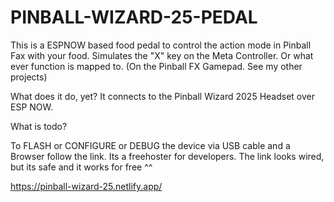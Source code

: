 # PINBALL-WIZARD-25-PEDAL
This is a ESPNOW based food pedal to control the action mode in Pinball Fax with your food.
Simulates the "X" key on the Meta Controller. Or what ever function is mapped to. (On the Pinball FX Gamepad. See my other projects)

What does it do, yet?
It connects to the Pinball Wizard 2025 Headset over ESP NOW. 

What is todo?

To FLASH or CONFIGURE or DEBUG the device via USB cable and a Browser follow the link.
Its a freehoster for developers. 
The link looks wired, but its safe and it works for free ^^

https://pinball-wizard-25.netlify.app/
